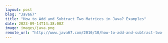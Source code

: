 ```yaml
---
layout: post
blog: "Java67"
title: "How to Add and Subtract Two Matrices in Java? Examples"
date: 2023-09-14T14:38:00Z
image: images/java.png
remote_url: "http://www.java67.com/2016/10/how-to-add-and-subtract-two-matrices-in-java.html"
---
```

